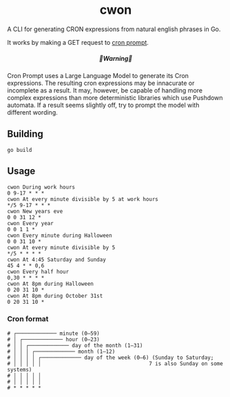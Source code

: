 
<h1 align="center">
cwon
</h1>

A CLI for generating CRON expressions from natural english phrases in Go. 

It works by making a GET request to [cron prompt](https://cronprompt.com/).

<h5 align="center">
🚧Warning🚧
</h5>

Cron Prompt uses a Large Language Model to generate its Cron expressions. The resulting cron expressions may be innacurate or incomplete as a result. 
It may, however, be capable of handling more complex expressions than more deterministic libraries which use Pushdown automata. If a result seems slightly off, try to prompt the model with different wording.

## Building 

```
go build
```

## Usage
```
cwon During work hours
0 9-17 * * *
cwon At every minute divisible by 5 at work hours
*/5 9-17 * * *
cwon New years eve
0 0 31 12 *
cwon Every year
0 0 1 1 *
cwon Every minute during Halloween
0 0 31 10 *
cwon At every minute divisible by 5
*/5 * * * *
cwon At 4:45 Saturday and Sunday
45 4 * * 0,6
cwon Every half hour
0,30 * * * *
cwon At 8pm during Halloween
0 20 31 10 *
cwon At 8pm during October 31st
0 20 31 10 *
```

### Cron format

```
# ┌───────────── minute (0–59)
# │ ┌───────────── hour (0–23)
# │ │ ┌───────────── day of the month (1–31)
# │ │ │ ┌───────────── month (1–12)
# │ │ │ │ ┌───────────── day of the week (0–6) (Sunday to Saturday;
# │ │ │ │ │                                   7 is also Sunday on some systems)
# │ │ │ │ │
# │ │ │ │ │
# * * * * *
```
